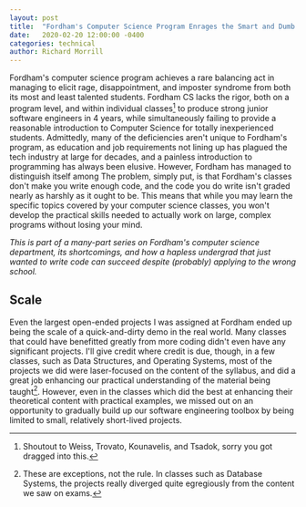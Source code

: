 ```yaml
---
layout: post
title:  "Fordham's Computer Science Program Enrages the Smart and Dumb in Equal Measures"
date:   2020-02-20 12:00:00 -0400
categories: technical
author: Richard Morrill
---
```


Fordham's computer science program achieves a rare balancing act in managing to
elicit rage, disappointment, and imposter syndrome from both its most and least
talented students.  <!--more-->Fordham CS lacks the rigor, both on a program
level, and within individual classes[^1] to produce strong junior software
engineers in 4 years, while simultaneously failing to provide a reasonable
introduction to Computer Science for totally inexperienced students. Admittedly,
many of the deficiencies aren't unique to Fordham's program, as education and
job requirements not lining up has plagued the tech industry at large for
decades, and a painless introduction to programming has always been elusive.  However,
Fordham has managed to distinguish itself among
The problem, simply put, is that Fordham's classes don't make you write enough
code, and the code you do write isn't graded nearly as harshly as it ought to
be. This means that while you may learn the specific topics covered by your
computer science classes, you won't develop the practical skills needed to
actually work on large, complex programs without losing your mind.

_This is part of a many-part series on Fordham's computer science department,
its shortcomings, and how a hapless undergrad that just wanted to write code
can succeed despite (probably) applying to the wrong school._

## Scale

Even the largest open-ended projects I was assigned at Fordham ended up being
the scale of a quick-and-dirty demo in the real world.  Many classes that could
have benefitted greatly from more coding didn't even have any significant
projects. I'll give credit where credit is due, though, in a few classes, such
as Data Structures, and Operating Systems, most of the projects we did were
laser-focused on the content of the syllabus, and did a great job enhancing our
practical understanding of the material being taught[^2].  However, even in the
classes which did the best at enhancing their theoretical content with practical
examples, we missed out on an opportunity to gradually build up our software
engineering toolbox by being limited to small, relatively short-lived projects.

[^1]: Shoutout to Weiss, Trovato, Kounavelis, and Tsadok, sorry you got dragged into this.
[^2]: These are exceptions, not the rule.  In classes such as Database Systems, the projects really diverged
      quite egregiously from the content we saw on exams.